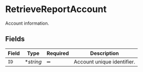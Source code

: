 # RetrieveReportAccount

Account information.


## Fields

| Field                      | Type                       | Required                   | Description                |
| -------------------------- | -------------------------- | -------------------------- | -------------------------- |
| `ID`                       | **string*                  | :heavy_minus_sign:         | Account unique identifier. |
